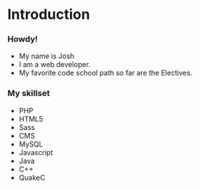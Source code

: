 # Introduction

### Howdy!
+ My name is Josh
+ I am a web developer.
+ My favorite code school path so far are the Electives.

### My skillset
+ PHP
+ HTML5
+ Sass
+ CMS
+ MySQL
+ Javascript
+ Java
+ C++
+ QuakeC

